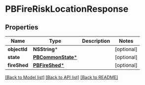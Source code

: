# PBFireRiskLocationResponse

## Properties
Name | Type | Description | Notes
------------ | ------------- | ------------- | -------------
**objectId** | **NSString*** |  | [optional] 
**state** | [**PBCommonState***](PBCommonState.md) |  | [optional] 
**fireShed** | [**PBFireShed***](PBFireShed.md) |  | [optional] 

[[Back to Model list]](../README.md#documentation-for-models) [[Back to API list]](../README.md#documentation-for-api-endpoints) [[Back to README]](../README.md)


